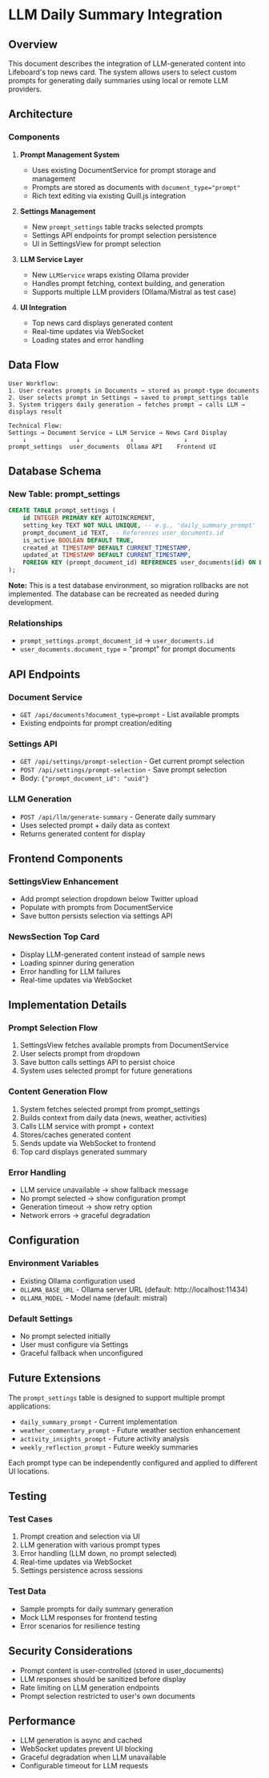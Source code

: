 # LLM Daily Summary Integration

## Overview

This document describes the integration of LLM-generated content into Lifeboard's top news card. The system allows users to select custom prompts for generating daily summaries using local or remote LLM providers.

## Architecture

### Components

1. **Prompt Management System**
   - Uses existing DocumentService for prompt storage and management
   - Prompts are stored as documents with `document_type="prompt"`
   - Rich text editing via existing Quill.js integration

2. **Settings Management**
   - New `prompt_settings` table tracks selected prompts
   - Settings API endpoints for prompt selection persistence
   - UI in SettingsView for prompt selection

3. **LLM Service Layer**
   - New `LLMService` wraps existing Ollama provider
   - Handles prompt fetching, context building, and generation
   - Supports multiple LLM providers (Ollama/Mistral as test case)

4. **UI Integration**
   - Top news card displays generated content
   - Real-time updates via WebSocket
   - Loading states and error handling

## Data Flow

```
User Workflow:
1. User creates prompts in Documents → stored as prompt-type documents
2. User selects prompt in Settings → saved to prompt_settings table
3. System triggers daily generation → fetches prompt → calls LLM → displays result

Technical Flow:
Settings → Document Service → LLM Service → News Card Display
    ↓              ↓              ↓              ↓
prompt_settings  user_documents  Ollama API    Frontend UI
```

## Database Schema

### New Table: prompt_settings
```sql
CREATE TABLE prompt_settings (
    id INTEGER PRIMARY KEY AUTOINCREMENT,
    setting_key TEXT NOT NULL UNIQUE, -- e.g., 'daily_summary_prompt'
    prompt_document_id TEXT, -- References user_documents.id
    is_active BOOLEAN DEFAULT TRUE,
    created_at TIMESTAMP DEFAULT CURRENT_TIMESTAMP,
    updated_at TIMESTAMP DEFAULT CURRENT_TIMESTAMP,
    FOREIGN KEY (prompt_document_id) REFERENCES user_documents(id) ON DELETE SET NULL
);
```

**Note:** This is a test database environment, so migration rollbacks are not implemented. The database can be recreated as needed during development.

### Relationships
- `prompt_settings.prompt_document_id` → `user_documents.id`
- `user_documents.document_type` = "prompt" for prompt documents

## API Endpoints

### Document Service
- `GET /api/documents?document_type=prompt` - List available prompts
- Existing endpoints for prompt creation/editing

### Settings API
- `GET /api/settings/prompt-selection` - Get current prompt selection
- `POST /api/settings/prompt-selection` - Save prompt selection
- Body: `{"prompt_document_id": "uuid"}`

### LLM Generation
- `POST /api/llm/generate-summary` - Generate daily summary
- Uses selected prompt + daily data as context
- Returns generated content for display

## Frontend Components

### SettingsView Enhancement
- Add prompt selection dropdown below Twitter upload
- Populate with prompts from DocumentService
- Save button persists selection via settings API

### NewsSection Top Card
- Display LLM-generated content instead of sample news
- Loading spinner during generation
- Error handling for LLM failures
- Real-time updates via WebSocket

## Implementation Details

### Prompt Selection Flow
1. SettingsView fetches available prompts from DocumentService
2. User selects prompt from dropdown
3. Save button calls settings API to persist choice
4. System uses selected prompt for future generations

### Content Generation Flow
1. System fetches selected prompt from prompt_settings
2. Builds context from daily data (news, weather, activities)
3. Calls LLM service with prompt + context
4. Stores/caches generated content
5. Sends update via WebSocket to frontend
6. Top card displays generated summary

### Error Handling
- LLM service unavailable → show fallback message
- No prompt selected → show configuration prompt
- Generation timeout → show retry option
- Network errors → graceful degradation

## Configuration

### Environment Variables
- Existing Ollama configuration used
- `OLLAMA_BASE_URL` - Ollama server URL (default: http://localhost:11434)
- `OLLAMA_MODEL` - Model name (default: mistral)

### Default Settings
- No prompt selected initially
- User must configure via Settings
- Graceful fallback when unconfigured

## Future Extensions

The `prompt_settings` table is designed to support multiple prompt applications:

- `daily_summary_prompt` - Current implementation
- `weather_commentary_prompt` - Future weather section enhancement
- `activity_insights_prompt` - Future activity analysis
- `weekly_reflection_prompt` - Future weekly summaries

Each prompt type can be independently configured and applied to different UI locations.

## Testing

### Test Cases
1. Prompt creation and selection via UI
2. LLM generation with various prompt types
3. Error handling (LLM down, no prompt selected)
4. Real-time updates via WebSocket
5. Settings persistence across sessions

### Test Data
- Sample prompts for daily summary generation
- Mock LLM responses for frontend testing
- Error scenarios for resilience testing

## Security Considerations

- Prompt content is user-controlled (stored in user_documents)
- LLM responses should be sanitized before display
- Rate limiting on LLM generation endpoints
- Prompt selection restricted to user's own documents

## Performance

- LLM generation is async and cached
- WebSocket updates prevent UI blocking
- Graceful degradation when LLM unavailable
- Configurable timeout for LLM requests